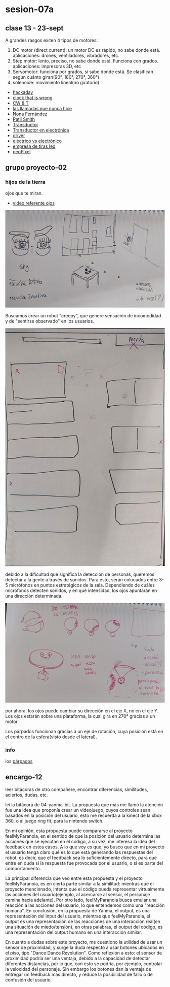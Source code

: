 # sesion-07a

## clase 13 - 23-sept

A grandes rasgos exiten 4 tipos de motores: 

1. DC motor (direct current): un motor DC es rápido, no sabe donde está. 
aplicaciones: drones, ventiladores, vibradores, etc.
2. Step motor: lento, preciso, no sabe donde está. Funciona con grados.
aplicaciones: impresoras 3D, etc
3. Servomotor: funciona por grados, si sabe donde está. Se clasifican según cuánto giran(90°, 180°, 270°, 360°)
4. solenoide: movimiento lineal(no giratorio)


- [hackaday](https://hackaday.com)
- [clock that is wrong](https://github.com/dupontgu/clock_that_is_wrong)
- [CW & T](https://cwandt.com)
- [las llamadas que nunca hice](https://www.instagram.com/lasllamadasquenuncahice)
- [Nona Fernández](https://es.wikipedia.org/wiki/Nona_Fernández)
- [Patii Smith](https://es.wikipedia.org/wiki/Patti_Smith)
- [Transductor](https://es.wikipedia.org/wiki/Transducción)
- [Transductor en electrónica](https://es.wikipedia.org/wiki/Transductor)
- [driver](https://es.wikipedia.org/wiki/Controlador_de_dispositivo)
- [eléctrico vs electrónico](https://osakaelectronicsltda.com/blog/biblioteca/cual-es-la-diferencia-entre-un-aparato-electrico-y-electronico)
- [empresa de tiras led](https://www.demasled.cl/)
- [neoPixel](https://www.adafruit.com/category/168)


## grupo proyecto-02

### hijos de la tierra

ojos que te miran.

- [video referente ojos](https://www.youtube.com/watch?v=Ftt9e8xnKE4)

![croquis ideación](./imagenes/croquis01.jpg)

Buscamos crear un robot "creepy", que genere sensación de incomodidad y de "sentirse observado" en los usuarios.

![croquis posiciones](./imagenes/croquis02.jpg)

debido a la dificultad que significa la detección de personas, queremos detectar a la gente a través de sonidos. Para esto, serán colocados entre 3-5 micrófonos en puntos estratégicos de la sala. Dependiendo de cuáles micrófonos detecten sonidos, y en qué intensidad, los ojos apuntarán en una dirección determinada.

![croquis funcionamiento mecánico](./imagenes/croquis03.jpg)

por ahora, los ojos puede cambiar su dirección en el eje X, no en el eje Y. Los ojos estarán sobre una plataforma, la cual gira en 270° gracias a un motor. 

Los párpados funcionan gracias a un eje de rotación, cuya posición está en el centro de la esfera(visto desde el lateral).

### info

los [párpados](https://es.wikipedia.org/wiki/Párpado)

## encargo-12

leer bitácoras de otro compañere, encontrar diferencias, similitudes, aciertos, dudas, etc.

leí la bitácora de 04-yanma-bit. La propuesta que más me llamó la atención fue una idea que proponía crear un videojuego, cuyos controles sean basados en la posición del usuario, esto me recuerda a la kinect de la xbox 360, o al juego ring fit, para la nintendo switch.

En mi opinión, esta propuesta puede compararse al proyecto feelMyParanoia, en el sentido de que la posición del usuario determina las acciones que se ejecutan en el código, a su vez, me interesa la idea del feedback en estos casos. A lo que voy es que, yo busco que en mi proyecto el usuario tenga claro qué es lo que está generando las respuestas del robot, es decir, que el feedback sea lo suficientemente directo, para que entre en duda si la respuesta fue provocada por el usuario, o si es parte del comportamiento.

La principal diferencia que veo entre esta propuesta y el proyecto feelMyParanoia, es en cierta parte similar a la similitud:
mientras que el proyecto mencionado, intenta que el código pueda representar virtualmente las acciones del usuario(ejemplo, al acercarse al sensor, el personaje camina hacia adelante). Por otro lado, feelMyParanoia busca emular una reacción a las acciones del usuario, lo que entendemos como una "reacción humana". En conclusión, en la propuesta de Yanma, el output, es una representación del input del usuario, mientras que feelMyParanoia, el output es una representación de las reacciones de una interacción real(en una situación de miedo/tensión), en otras palabras, el output del código, es una representación del output humano en una interacción similar.

En cuanto a dudas sobre este proyecto, me cuestiono la utilidad de usar un sensor de proximidad, y surge la duda respecto a usar botones ubicados en el piso, tipo "Dance Dance Revolution". Como reflexión a esto: el sensor de proximidad podría ser una ventaja, debido a la capacidad de detectar diferentes distancias, por lo que, con esto se podría, por ejemplo, controlar la velocidad del personaje. Sin embargo los botones dan la ventaja de entregar un feedback más directo, y reduce la posibilidad de fallo o de confusión del usuario.